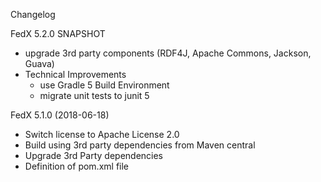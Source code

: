 Changelog

FedX 5.2.0 SNAPSHOT
 * upgrade 3rd party components
   (RDF4J, Apache Commons, Jackson, Guava)
 * Technical Improvements
   - use Gradle 5 Build Environment
   - migrate unit tests to junit 5

FedX 5.1.0 (2018-06-18)
 * Switch license to Apache License 2.0
 * Build using 3rd party dependencies from Maven central
 * Upgrade 3rd Party dependencies
 * Definition of pom.xml file